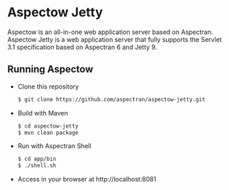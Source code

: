 Aspectow Jetty
===================

Aspectow is an all-in-one web application server based on Aspectran.  
Aspectow Jetty is a web application server that fully supports the Servlet 3.1 specification based on Aspectran 6 and Jetty 9.

## Running Aspectow

- Clone this repository

  ```sh
  $ git clone https://github.com/aspectran/aspectow-jetty.git
  ```

- Build with Maven

  ```sh
  $ cd aspectow-jetty
  $ mvn clean package
  ```

- Run with Aspectran Shell

  ```sh
  $ cd app/bin
  $ ./shell.sh
  ```

- Access in your browser at http://localhost:8081
